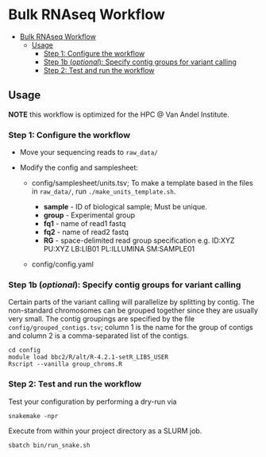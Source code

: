 # Bulk RNAseq Workflow


* [Bulk RNAseq Workflow](#bulk-rnaseq-workflow)
   * [Usage](#usage)
      * [Step 1: Configure the workflow](#step-1-configure-the-workflow)
      * [Step 1b (_optional_): Specify contig groups for variant calling](#step-1b-specify-config-groups-for-variant-calling)
      * [Step 2: Test and run the workflow](#step-2-test-and-run-the-workflow)

## Usage

**NOTE** this workflow is optimized for the HPC @ Van Andel Institute.


### Step 1: Configure the workflow
* Move your sequencing reads to `raw_data/`

* Modify the config and samplesheet:
  * config/samplesheet/units.tsv; To make a template based in the files in `raw_data/`, run `./make_units_template.sh`.
    * **sample**        - ID of biological sample; Must be unique.
    * **group**         - Experimental group 
    * **fq1**           - name of read1 fastq
    * **fq2**           - name of read2 fastq
    * **RG**            - space-delimited read group specification e.g. ID:XYZ PU:XYZ LB:LIB01 PL:ILLUMINA SM:SAMPLE01

  * config/config.yaml

### Step 1b (_optional_): Specify contig groups for variant calling

Certain parts of the variant calling will parallelize by splitting by contig. The non-standard chromosomes can be grouped together since they are usually very small. The contig groupings are specified by the file `config/grouped_contigs.tsv`; column 1 is the name for the group of contigs and column 2 is a comma-separated list of the contigs.

```
cd config
module load bbc2/R/alt/R-4.2.1-setR_LIBS_USER
Rscript --vanilla group_chroms.R 
```

### Step 2: Test and run the workflow
Test your configuration by performing a dry-run via

```
snakemake -npr
```

Execute from within your project directory as a SLURM job.

```
sbatch bin/run_snake.sh
```


